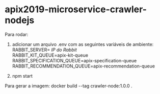 # apix2019-microservice-crawler-nodejs

Para rodar:

1. adicionar um arquivo .env com as seguintes variáveis de ambiente: 
</br>RABBIT_SERVER= *IP do Rabbit*
</br>RABBIT_KIT_QUEUE=apix-kit-queue
</br>RABBIT_SPECIFICATION_QUEUE=apix-specification-queue
</br>RABBIT_RECOMMENDATION_QUEUE=apix-recommendation-queue

2. npm start

Para gerar a imagem:
docker build --tag crawler-node:1.0.0 .
